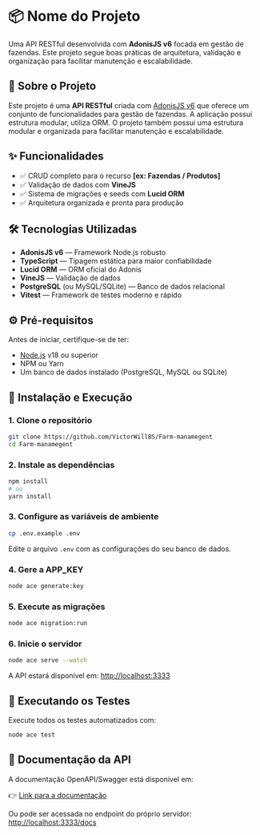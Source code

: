 
# 📦 Nome do Projeto

Uma API RESTful desenvolvida com **AdonisJS v6** focada em gestão de fazendas. Este projeto segue boas práticas de arquitetura, validação e organização para facilitar manutenção e escalabilidade.

## 📖 Sobre o Projeto

Este projeto é uma **API RESTful** criada com [AdonisJS v6](https://adonisjs.com) que oferece um conjunto de funcionalidades para gestão de fazendas. A aplicação possui estrutura modular, utiliza ORM. O projeto também possui uma estrutura modular e organizada para facilitar manutenção e escalabilidade.

## ✨ Funcionalidades

- ✅ CRUD completo para o recurso **[ex: Fazendas / Produtos]**
- ✅ Validação de dados com **VineJS**
- ✅ Sistema de migrações e seeds com **Lucid ORM**
- ✅ Arquitetura organizada e pronta para produção

## 🛠️ Tecnologias Utilizadas

- **AdonisJS v6** — Framework Node.js robusto
- **TypeScript** — Tipagem estática para maior confiabilidade
- **Lucid ORM** — ORM oficial do Adonis
- **VineJS** — Validação de dados
- **PostgreSQL** (ou MySQL/SQLite) — Banco de dados relacional
- **Vitest** — Framework de testes moderno e rápido

## ⚙️ Pré-requisitos

Antes de iniciar, certifique-se de ter:

- [Node.js](https://nodejs.org) v18 ou superior
- NPM ou Yarn
- Um banco de dados instalado (PostgreSQL, MySQL ou SQLite)

## 🚀 Instalação e Execução

### 1. Clone o repositório

```bash
git clone https://github.com/VictorWillBS/Farm-manamegent
cd Farm-manamegent
```

### 2. Instale as dependências

```bash
npm install
# ou
yarn install
```

### 3. Configure as variáveis de ambiente

```bash
cp .env.example .env
```

Edite o arquivo `.env` com as configurações do seu banco de dados.

### 4. Gere a APP_KEY

```bash
node ace generate:key
```

### 5. Execute as migrações

```bash
node ace migration:run
```

### 6. Inicie o servidor

```bash
node ace serve --watch
```

A API estará disponível em: [http://localhost:3333](http://localhost:3333)

## 🧪 Executando os Testes

Execute todos os testes automatizados com:

```bash
node ace test
```

## 📄 Documentação da API

A documentação OpenAPI/Swagger está disponível em:

👉 [Link para a documentação](https://app.swaggerhub.com/apis-docs/victor-722/Serasa-challenge/1.0.1)  

Ou pode ser acessada no endpoint do próprio servidor:
[http://localhost:3333/docs](http://localhost:3333/docs)

